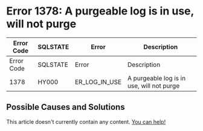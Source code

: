 
# Error 1378: A purgeable log is in use, will not purge


| Error Code | SQLSTATE | Error | Description |
| --- | --- | --- | --- |
| Error Code | SQLSTATE | Error | Description |
| 1378 | HY000 | ER_LOG_IN_USE | A purgeable log is in use, will not purge |




## Possible Causes and Solutions


This article doesn't currently contain any content. [You can help!](/en/writing-and-editing-knowledge-base-articles/)

